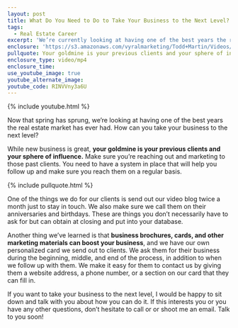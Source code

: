 ```yaml
---
layout: post
title: What Do You Need to Do to Take Your Business to the Next Level?
tags:
  - Real Estate Career
excerpt: 'We’re currently looking at having one of the best years the real estate market has ever had. What can you do to take advantage of this and take your business to the next level? Remember that your goldmine is your previous clients and your sphere of influence. Make sure you’re reaching out and marketing to those past clients. To find out how to do this and learn more about taking your business to the next level, watch my latest video.'
enclosure: 'https://s3.amazonaws.com/vyralmarketing/Todd+Martin/Videos/2017/May/Louisville+Real+Estate-+What+Do+You+Need+to+Do+to+Take+Your+Business+to+the+Next+Level%253F.mp4'
pullquote: Your goldmine is your previous clients and your sphere of influence.
enclosure_type: video/mp4
enclosure_time:
use_youtube_image: true
youtube_alternate_image:
youtube_code: RINVVny3a6U
---
```



{% include youtube.html %}

Now that spring has sprung, we’re looking at having one of the best years the real estate market has ever had. How can you take your business to the next level?

While new business is great, **your goldmine is your previous clients and your sphere of influence.** Make sure you’re reaching out and marketing to those past clients. You need to have a system in place that will help you follow up and make sure you reach them on a regular basis.

{% include pullquote.html %}

One of the things we do for our clients is send out our video blog twice a month just to stay in touch. We also make sure we call them on their anniversaries and birthdays. These are things you don’t necessarily have to ask for but can obtain at closing and put into your database.

Another thing we’ve learned is that **business brochures, cards, and other marketing materials can boost your business**, and we have our own personalized card we send out to clients. We ask them for their business during the beginning, middle, and end of the process, in addition to when we follow up with them. We make it easy for them to contact us by giving them a website address, a phone number, or a section on our card that they can fill in.

If you want to take your business to the next level, I would be happy to sit down and talk with you about how you can do it. If this interests you or you have any other questions, don’t hesitate to call or or shoot me an email. Talk to you soon!